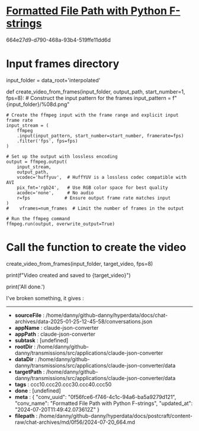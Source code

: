 # [Formatted File Path with Python F-strings](https://claude.ai/chat/0f56fce6-f746-4c1c-94a6-ba5a9279d121)

664e27d9-d790-468a-93b4-519ffe11dd6d

# Input frames directory
input_folder = data_root+'interpolated'

def create_video_from_frames(input_folder, output_path, start_number=1, fps=8):
    # Construct the input pattern for the frames
    input_pattern = f"{input_folder}/%08d.png"

    # Create the ffmpeg input with the frame range and explicit input frame rate
    input_stream = (
        ffmpeg
        .input(input_pattern, start_number=start_number, framerate=fps)
        .filter('fps', fps=fps)
    )

    # Set up the output with lossless encoding
    output = ffmpeg.output(
        input_stream,
        output_path,
        vcodec='huffyuv',  # HuffYUV is a lossless codec compatible with AVI
        pix_fmt='rgb24',   # Use RGB color space for best quality
        acodec='none',     # No audio
        r=fps             # Ensure output frame rate matches input
    )
    #    vframes=num_frames  # Limit the number of frames in the output

    # Run the ffmpeg command
    ffmpeg.run(output, overwrite_output=True)


# Call the function to create the video
create_video_from_frames(input_folder, target_video, fps=8)

print(f"Video created and saved to {target_video}")

print('All done.')

I've broken something, it gives :

---

* **sourceFile** : /home/danny/github-danny/hyperdata/docs/chat-archives/data-2025-01-25-12-45-58/conversations.json
* **appName** : claude-json-converter
* **appPath** : claude-json-converter
* **subtask** : [undefined]
* **rootDir** : /home/danny/github-danny/transmissions/src/applications/claude-json-converter
* **dataDir** : /home/danny/github-danny/transmissions/src/applications/claude-json-converter/data
* **targetPath** : /home/danny/github-danny/transmissions/src/applications/claude-json-converter/data
* **tags** : ccc10.ccc20.ccc30.ccc40.ccc50
* **done** : [undefined]
* **meta** : {
  "conv_uuid": "0f56fce6-f746-4c1c-94a6-ba5a9279d121",
  "conv_name": "Formatted File Path with Python F-strings",
  "updated_at": "2024-07-20T11:49:42.073612Z"
}
* **filepath** : /home/danny/github-danny/hyperdata/docs/postcraft/content-raw/chat-archives/md/0f56/2024-07-20_664.md